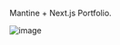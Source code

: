 Mantine + Next.js Portfolio.

![image](https://github.com/vtonu/GraphicDesign_Portfolio/assets/56773210/6b2634cc-869e-4a0d-b1f2-1f5b6b2fb3ec)
